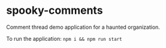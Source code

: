 # spooky-comments

Comment thread demo application for a haunted organization.

To run the application: `npm i && npm run start`
